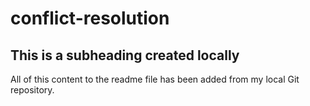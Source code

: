 # conflict-resolution

## This is a subheading created locally

All of this content to the readme file has been added from my local Git repository.
